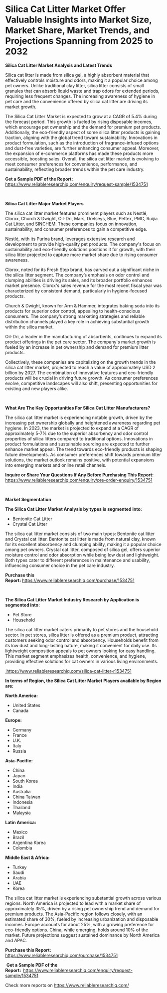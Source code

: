 <p><h1>Silica Cat Litter Market Offer Valuable Insights into Market Size, Market Share, Market Trends, and Projections Spanning from 2025 to 2032</h1></p><p><strong>Silica Cat Litter Market Analysis and Latest Trends</strong></p>
<p><p>Silica cat litter is made from silica gel, a highly absorbent material that effectively controls moisture and odors, making it a popular choice among pet owners. Unlike traditional clay litter, silica litter consists of small granules that can absorb liquid waste and trap odors for extended periods, requiring less frequent changes. The increasing awareness of hygiene in pet care and the convenience offered by silica cat litter are driving its market growth.</p><p>The Silica Cat Litter Market is expected to grow at a CAGR of 5.4% during the forecast period. This growth is fueled by rising disposable incomes, which encourage pet ownership and the demand for premium pet products. Additionally, the eco-friendly aspect of some silica litter products is gaining traction, aligning with the global trend toward sustainability. Innovations in product formulation, such as the introduction of fragrance-infused options and dust-free varieties, are further enhancing consumer appeal. Moreover, the expansion of e-commerce platforms has made these products more accessible, boosting sales. Overall, the silica cat litter market is evolving to meet consumer preferences for convenience, performance, and sustainability, reflecting broader trends within the pet care industry.</p></p>
<p><strong>Get a Sample PDF of the Report:&nbsp;</strong> <a href="https://www.reliableresearchiq.com/enquiry/request-sample/1534751?utm_campaign=1140&utm_medium=2&utm_source=Github&utm_content=ia&utm_term=06022025&utm_id=silica-cat-litter">https://www.reliableresearchiq.com/enquiry/request-sample/1534751</a></p>
<p>&nbsp;</p>
<p><strong>Silica Cat Litter Major Market Players</strong></p>
<p><p>The silica cat litter market features prominent players such as Nestlé, Clorox, Church & Dwight, Oil-Dri, Mars, Drelseys, Blue, Pettex, PMC, Ruijia Cat Litter, and SINCHEM. These companies focus on innovation, sustainability, and consumer preferences to gain a competitive edge.</p><p>Nestlé, with its Purina brand, leverages extensive research and development to provide high-quality pet products. The company's focus on sustainability and eco-friendly solutions positions it for growth, with their silica litter projected to capture more market share due to rising consumer awareness.</p><p>Clorox, noted for its Fresh Step brand, has carved out a significant niche in the silica litter segment. The company’s emphasis on odor control and clumping abilities is driving its sales, and its broader portfolio enhances market presence. Clorox's sales revenue for the most recent fiscal year was characterized by consistent demand, particularly in hygiene-focused products.</p><p>Church & Dwight, known for Arm & Hammer, integrates baking soda into its products for superior odor control, appealing to health-conscious consumers. The company’s strong marketing strategies and reliable distribution channels played a key role in achieving substantial growth within the silica market.</p><p>Oil-Dri, a leader in the manufacturing of absorbents, continues to expand its product offerings in the pet care sector. The company's market growth is fueled by an increase in pet ownership and demand for premium litter products.</p><p>Collectively, these companies are capitalizing on the growth trends in the silica cat litter market, projected to reach a value of approximately USD 2 billion by 2027. The combination of innovative features and eco-friendly products will be crucial in driving future growth. As consumer preferences evolve, competitive landscapes will also shift, presenting opportunities for existing and new players alike.</p></p>
<p>&nbsp;</p>
<p><strong>What Are The Key Opportunities For Silica Cat Litter Manufacturers?</strong></p>
<p><p>The silica cat litter market is experiencing notable growth, driven by the increasing pet ownership globally and heightened awareness regarding pet hygiene. In 2023, the market is projected to expand at a CAGR of approximately 5-7% due to the superior absorbency and odor control properties of silica litters compared to traditional options. Innovations in product formulations and sustainable sourcing are expected to further enhance market appeal. The trend towards eco-friendly products is shaping future developments. As consumer preferences shift towards premium litter solutions, the market outlook remains positive, with potential expansions into emerging markets and online retail channels.</p></p>
<p><strong>Inquire or Share Your Questions If Any Before Purchasing This Report:</strong> <a href="https://www.reliableresearchiq.com/enquiry/pre-order-enquiry/1534751?utm_campaign=1140&utm_medium=2&utm_source=Github&utm_content=ia&utm_term=06022025&utm_id=silica-cat-litter">https://www.reliableresearchiq.com/enquiry/pre-order-enquiry/1534751</a></p>
<p>&nbsp;</p>
<p><strong>Market Segmentation</strong></p>
<p><strong>The Silica Cat Litter Market Analysis by types is segmented into:</strong></p>
<p><ul><li>Bentonite Cat Litter</li><li>Crystal Cat Litter</li></ul></p>
<p><p>The silica cat litter market consists of two main types: Bentonite cat litter and Crystal cat litter. Bentonite cat litter is made from natural clay, known for its excellent absorbency and clumping ability, making it a popular choice among pet owners. Crystal cat litter, composed of silica gel, offers superior moisture control and odor absorption while being low dust and lightweight. Both types cater to different preferences in maintenance and usability, influencing consumer choice in the pet care industry.</p></p>
<p><strong>Purchase this Report:&nbsp;</strong><a href="https://www.reliableresearchiq.com/purchase/1534751?utm_campaign=1140&utm_medium=2&utm_source=Github&utm_content=ia&utm_term=06022025&utm_id=silica-cat-litter">https://www.reliableresearchiq.com/purchase/1534751</a></p>
<p>&nbsp;</p>
<p><strong>The Silica Cat Litter Market Industry Research by Application is segmented into:</strong></p>
<p><ul><li>Pet Store</li><li>Household</li></ul></p>
<p><p>The silica cat litter market caters primarily to pet stores and the household sector. In pet stores, silica litter is offered as a premium product, attracting customers seeking odor control and absorbency. Households benefit from its low dust and long-lasting nature, making it convenient for daily use. Its lightweight composition appeals to pet owners looking for easy handling. This market segment emphasizes health, convenience, and hygiene, providing effective solutions for cat owners in various living environments.</p></p>
<p><a href="https://www.reliableresearchiq.com/silica-cat-litter-r1534751?utm_campaign=1140&utm_medium=2&utm_source=Github&utm_content=ia&utm_term=06022025&utm_id=silica-cat-litter">&nbsp;https://www.reliableresearchiq.com/silica-cat-litter-r1534751</a></p>
<p><strong>In terms of Region, the Silica Cat Litter Market Players available by Region are:</strong></p>
<p>
    <p> <strong> North America: </strong>
        <ul>
            <li>United States</li>
            <li>Canada</li>
        </ul>
        </p> 
    <p> <strong> Europe: </strong>
        <ul>
            <li>Germany</li>
            <li>France</li>
            <li>U.K.</li>
            <li>Italy</li>
            <li>Russia</li>
        </ul>
        </p> 
    <p> <strong> Asia-Pacific: </strong>
        <ul>
            <li>China</li>
            <li>Japan</li>
            <li>South Korea</li>
            <li>India</li>
            <li>Australia</li>
            <li>China Taiwan</li>
            <li>Indonesia</li>
            <li>Thailand</li>
            <li>Malaysia</li>
        </ul>
        </p> 
    <p> <strong> Latin America: </strong>
        <ul>
            <li>Mexico</li>
            <li>Brazil</li>
            <li>Argentina Korea</li>
            <li>Colombia</li>
        </ul>
        </p> 
    <p> <strong> Middle East & Africa: </strong>
        <ul>
            <li>Turkey</li>
            <li>Saudi</li>
            <li>Arabia</li>
            <li>UAE</li>
            <li>Korea</li>
        </ul>
    </p>
    </p>
<p><p>The silica cat litter market is experiencing substantial growth across various regions. North America is projected to lead with a market share of approximately 35%, driven by a rising pet ownership trend and demand for premium products. The Asia-Pacific region follows closely, with an estimated share of 30%, fueled by increasing urbanization and disposable incomes. Europe accounts for about 25%, with a growing preference for eco-friendly options. China, while emerging, holds around 10% of the market. Future projections suggest sustained dominance by North America and APAC.</p></p>
<p><strong>Purchase this Report: </strong><a href="https://www.reliableresearchiq.com/purchase/1534751?utm_campaign=1140&utm_medium=2&utm_source=Github&utm_content=ia&utm_term=06022025&utm_id=silica-cat-litter">https://www.reliableresearchiq.com/purchase/1534751</a></p>
<p>&nbsp;<strong>Get a Sample PDF of the Report:&nbsp;&nbsp;</strong><a href="https://www.reliableresearchiq.com/enquiry/request-sample/1534751?utm_campaign=1140&utm_medium=2&utm_source=Github&utm_content=ia&utm_term=06022025&utm_id=silica-cat-litter">https://www.reliableresearchiq.com/enquiry/request-sample/1534751</a></p>
<p><strong></strong></p>
<p>Check more reports on <a href="https://www.reliableresearchiq.com/?utm_campaign=1140&utm_medium=2&utm_source=Github&utm_content=ia&utm_term=06022025&utm_id=silica-cat-litter">https://www.reliableresearchiq.com/</a></p>